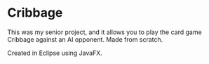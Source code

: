 # Cribbage
This was my senior project, and it allows you to play the card game Cribbage against an AI opponent. Made from scratch.

Created in Eclipse using JavaFX.
